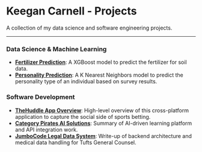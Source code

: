 # Keegan Carnell - Projects

A collection of my data science and software engineering projects.

---

### Data Science & Machine Learning

* **[Fertilizer Prediction](https://github.com/KeeganCar/Projects/blob/main/KaggleCompetitions/fertilizerComp.py)**: A XGBoost model to predict the fertilizer for soil data.
* **[Personality Prediction](https://github.com/KeeganCar/Projects/blob/main/KaggleCompetitions/personalityComp.py)**: A K Nearest Neighbors model to predict the personality type of an individual based on survey results.

### Software Development

* **[TheHuddle App Overview](https://github.com/KeeganCar/Projects/tree/main/TheHuddle)**: High-level overview of this cross-platform application to capture the social side of sports betting.
* **[Category Pirates AI Solutions](link-to-folder/CategoryPirates-AI-README.md)**: Summary of AI-driven learning platform and API integration work.
* **[JumboCode Legal Data System](link-to-folder/JumboCode-README.md)**: Write-up of backend architecture and medical data handling for Tufts General Counsel.
